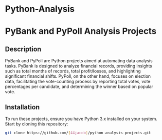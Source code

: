 # Python-Analysis
# PyBank and PyPoll Analysis Projects

## Description
PyBank and PyPoll are Python projects aimed at automating data analysis tasks. PyBank is designed to analyze financial records, providing insights such as total months of records, total profit/losses, and highlighting significant financial shifts. PyPoll, on the other hand, focuses on election data, facilitating the vote-counting process by reporting total votes, vote percentages per candidate, and determining the winner based on popular vote.

## Installation
To run these projects, ensure you have Python 3.x installed on your system. Start by cloning this repository:

```bash == terminal 
git clone https://github.com/[44jacob]/python-analysis-projects.git
